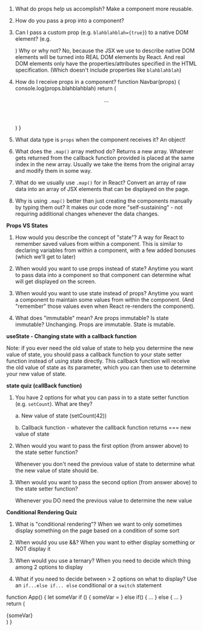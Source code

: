 1. What do props help us accomplish?
   Make a component more reusable.

2. How do you pass a prop into a component?
   <MyAwesomeHeader title="???" />

3. Can I pass a custom prop (e.g. `blahblahblah={true}`) to a native
   DOM element? (e.g. <div blahblahblah={true}>) Why or why not?
   No, because the JSX we use to describe native DOM elements will
   be turned into REAL DOM elements by React. And real DOM elements
   only have the properties/attributes specified in the HTML specification.
   (Which doesn't include properties like `blahblahblah`)

4. How do I receive props in a component?
   function Navbar(props) {
   console.log(props.blahblahblah)
   return (
   <header>
   ...
   </header>
   )
   }

5. What data type is `props` when the component receives it?
   An object!

6. What does the `.map()` array method do?
   Returns a new array. Whatever gets returned from the callback
   function provided is placed at the same index in the new array.
   Usually we take the items from the original array and modify them
   in some way.

7. What do we usually use `.map()` for in React?
   Convert an array of raw data into an array of JSX elements
   that can be displayed on the page.

8. Why is using `.map()` better than just creating the components
   manually by typing them out?
   It makes our code more "self-sustaining" - not requiring
   additional changes whenever the data changes.

**Props VS States**

1. How would you describe the concept of "state"?
   A way for React to remember saved values from within a component.
   This is similar to declaring variables from within a component,
   with a few added bonuses (which we'll get to later)

2. When would you want to use props instead of state?
   Anytime you want to pass data into a component so that
   component can determine what will get displayed on the
   screen.

3. When would you want to use state instead of props?
   Anytime you want a component to maintain some values from
   within the component. (And "remember" those values even
   when React re-renders the component).

4. What does "immutable" mean? Are props immutable? Is state immutable?
   Unchanging. Props are immutable. State is mutable.

**useState - Changing state with a callback function**

Note: if you ever need the old value of state
to help you determine the new value of state,
you should pass a callback function to your
state setter function instead of using
state directly. This callback function will
receive the old value of state as its parameter,
which you can then use to determine your new
value of state.

**state quiz (callBack function)**

1. You have 2 options for what you can pass in to a
   state setter function (e.g. `setCount`). What are they?

   a. New value of state (setCount(42))

   b. Callback function - whatever the callback function
   returns === new value of state

2. When would you want to pass the first option (from answer
   above) to the state setter function?

   Whenever you don't need the previous value of state to determine
   what the new value of state should be.

3. When would you want to pass the second option (from answer
   above) to the state setter function?

   Whenever you DO need the previous value to determine the new value

**Conditional Rendering Quiz**

1. What is "conditional rendering"?
   When we want to only sometimes display something on the page
   based on a condition of some sort

2. When would you use &&?
   When you want to either display something or NOT display it

3. When would you use a ternary?
   When you need to decide which thing among 2 options to display

4. What if you need to decide between > 2 options on
   what to display?
   Use an `if...else if... else` conditional or a `switch` statement

function App() {
let someVar
if () {
someVar = <SomeJSX />
} else if() {
...
} else {
...
}
return (
<div>{someVar}</div>
)
}
